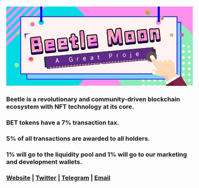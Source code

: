 ![Beetle Moon](https://github.com/BeetleSwap/LOGO/blob/main/Beetle%20logo/Beetle%20Moon.jpg)

### Beetle is a revolutionary and community-driven blockchain ecosystem with NFT technology at its core.
### BET tokens have a 7% transaction tax.
### 5% of all transactions are awarded to all holders.
### 1% will go to the liquidity pool and 1% will go to our marketing and development wallets.

### [Website](https://www.beetle.wiki) | [Twitter](https://twitter.com/Beetle_Swap) | [Telegram](http://t.me/BeetleMoon) | [Email](admin@beetle.wiki)
